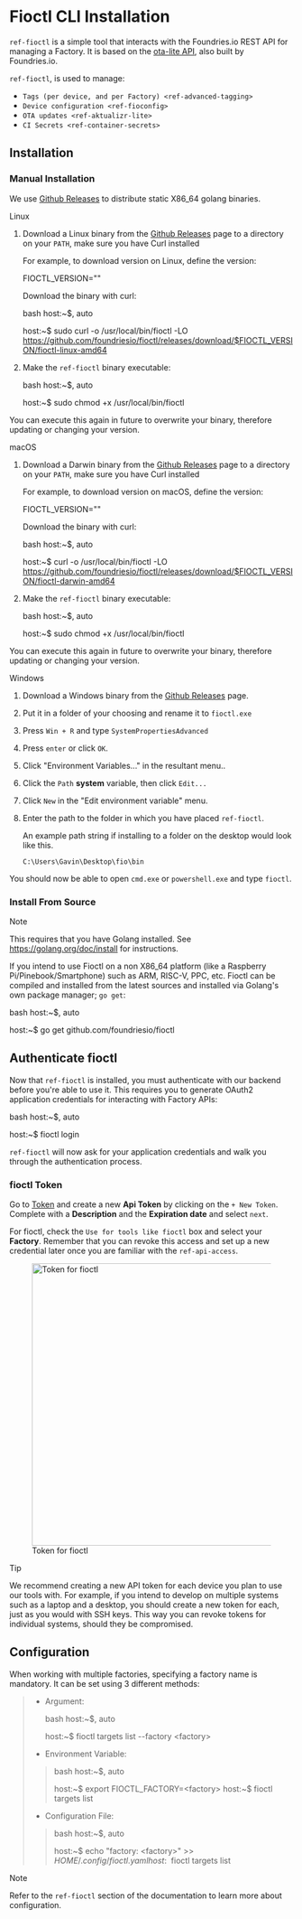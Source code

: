 # Fioctl CLI Installation

`ref-fioctl` is a simple tool that interacts with the Foundries.io REST
API for managing a Factory. It is based on the [ota-lite
API](https://api.foundries.io/ota/), also built by Foundries.io.

`ref-fioctl`, is used to manage:

-   `Tags (per device, and per Factory) <ref-advanced-tagging>`
-   `Device configuration <ref-fioconfig>`
-   `OTA updates <ref-aktualizr-lite>`
-   `CI Secrets <ref-container-secrets>`

## Installation

### Manual Installation

We use [Github Releases](https://github.com/foundriesio/fioctl/releases)
to distribute static X86\_64 golang binaries.

Linux

1.  Download a Linux binary from the [Github
    Releases](https://github.com/foundriesio/fioctl/releases) page to a
    directory on your `PATH`, make sure you have Curl installed

    For example, to download version on Linux, define the version:

    FIOCTL\_VERSION=""

    Download the binary with curl:

    bash host:~$, auto

    host:~$ sudo curl -o /usr/local/bin/fioctl -LO
    <https://github.com/foundriesio/fioctl/releases/download/$FIOCTL_VERSION/fioctl-linux-amd64>

2.  Make the `ref-fioctl` binary executable:

    bash host:~$, auto

    host:~$ sudo chmod +x /usr/local/bin/fioctl

You can execute this again in future to overwrite your binary, therefore
updating or changing your version.

macOS

1.  Download a Darwin binary from the [Github
    Releases](https://github.com/foundriesio/fioctl/releases) page to a
    directory on your `PATH`, make sure you have Curl installed

    For example, to download version on macOS, define the version:

    FIOCTL\_VERSION=""

    Download the binary with curl:

    bash host:~$, auto

    host:~$ curl -o /usr/local/bin/fioctl -LO
    <https://github.com/foundriesio/fioctl/releases/download/$FIOCTL_VERSION/fioctl-darwin-amd64>

2.  Make the `ref-fioctl` binary executable:

    bash host:~$, auto

    host:~$ sudo chmod +x /usr/local/bin/fioctl

You can execute this again in future to overwrite your binary, therefore
updating or changing your version.

Windows

1.  Download a Windows binary from the [Github
    Releases](https://github.com/foundriesio/fioctl/releases) page.

2.  Put it in a folder of your choosing and rename it to `fioctl.exe`

3.  Press `Win + R` and type `SystemPropertiesAdvanced`

4.  Press `enter` or click `OK`.

5.  Click "Environment Variables..." in the resultant menu..

6.  Click the `Path` **system** variable, then click `Edit...`

7.  Click `New` in the "Edit environment variable" menu.

8.  Enter the path to the folder in which you have placed `ref-fioctl`.

    An example path string if installing to a folder on the desktop
    would look like this.

    `C:\Users\Gavin\Desktop\fio\bin`

You should now be able to open `cmd.exe` or `powershell.exe` and type
`fioctl`.

### Install From Source

Note

This requires that you have Golang installed. See
<https://golang.org/doc/install> for instructions.

If you intend to use Fioctl on a non X86\_64 platform (like a Raspberry
Pi/Pinebook/Smartphone) such as ARM, RISC-V, PPC, etc. Fioctl can be
compiled and installed from the latest sources and installed via
Golang's own package manager; `go get`:

bash host:~$, auto

host:~$ go get github.com/foundriesio/fioctl

## Authenticate fioctl

Now that `ref-fioctl` is installed, you must authenticate with our
backend before you're able to use it. This requires you to generate
OAuth2 application credentials for interacting with Factory APIs:

bash host:~$, auto

host:~$ fioctl login

`ref-fioctl` will now ask for your application credentials and walk you
through the authentication process.

### fioctl Token

Go to [Token](https://app.foundries.io/settings/tokens/) and create a
new **Api Token** by clicking on the `+ New Token`. Complete with a
**Description** and the **Expiration date** and select `next`.

For fioctl, check the `Use for tools like fioctl` box and select your
**Factory**. Remember that you can revoke this access and set up a new
credential later once you are familiar with the `ref-api-access`.

<figure>
<img src="/_static/install-fioctl/fioctl_token.png" class="align-center" width="500" alt="Token for fioctl" /><figcaption aria-hidden="true">Token for fioctl</figcaption>
</figure>

Tip

We recommend creating a new API token for each device you plan to use
our tools with. For example, if you intend to develop on multiple
systems such as a laptop and a desktop, you should create a new token
for each, just as you would with SSH keys. This way you can revoke
tokens for individual systems, should they be compromised.

## Configuration

When working with multiple factories, specifying a factory name is
mandatory. It can be set using 3 different methods:

> -   Argument:
>
>     bash host:~$, auto
>
>     host:~$ fioctl targets list --factory &lt;factory&gt;
>
> -   Environment Variable:
>
> > bash host:~$, auto
> >
> > host:~$ export FIOCTL\_FACTORY=&lt;factory&gt; host:~$ fioctl
> > targets list
>
> -   Configuration File:
>
> > bash host:~$, auto
> >
> > host:~$ echo "factory: &lt;factory&gt;" &gt;&gt;
> > $HOME/.config/fioctl.yaml host:~$ fioctl targets list

Note

Refer to the `ref-fioctl` section of the documentation to learn more
about configuration.
